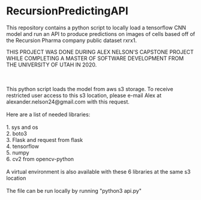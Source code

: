 # RecursionPredictingAPI
This repository contains a python script to locally load a tensorflow CNN model and run an API to produce predictions on images of cells based off of the Recursion Pharma company public dataset rxrx1. 

THIS PROJECT WAS DONE DURING ALEX NELSON'S CAPSTONE PROJECT WHILE COMPLETING A MASTER OF SOFTWARE DEVELOPMENT FROM THE UNIVERSITY OF UTAH IN 2020.

<br>
<br>
This python script loads the model from aws s3 storage. To receive restricted user access to this s3 location, please e-mail Alex at alexander.nelson24@gmail.com with this request.

<br>
<br>
Here are a list of needed libraries:
<br>
<br>
1.	sys and os
<br>
2.	boto3
<br>
3.	Flask and request from flask
<br>
4.	tensorflow
<br>
5.	numpy
<br>
6.	cv2 from opencv-python

<br>
<br>
A virtual environment is also available with these 6 libraries at the same s3 location

<br>
<br>
The file can be run locally by running "python3 api.py"
